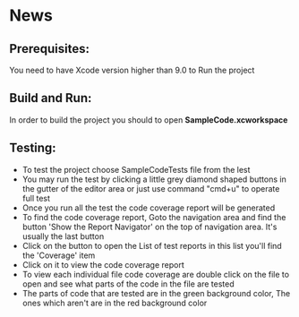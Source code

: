 # News

## Prerequisites:
You need to have Xcode version higher than 9.0 to Run the project

## Build and Run:
In order to build the project you should to open **SampleCode.xcworkspace**

## Testing:
* To test the project choose SampleCodeTests file from the lest 
* You may run the test by clicking a little grey diamond shaped buttons in the gutter of the editor area or just use command "cmd+u" to operate full test
* Once you run all the test the code coverage report will be generated
* To find the code coverage report, Goto the navigation area and find the button 'Show the Report Navigator' on the top of navigation area. It's usually the last button
* Click on the button to open the List of test reports in this list you'll find the 'Coverage' item
* Click on it to view the code coverage report
* To view each individual file code coverage are double click on the file to open and see what parts of the code in the file are tested
* The parts of code that are tested are in the green background color, The ones which aren't are in the red background color

